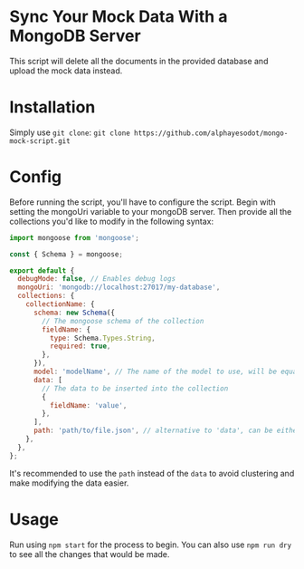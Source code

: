 # Sync Your Mock Data With a MongoDB Server

This script will delete all the documents in the provided database and upload the mock data instead.

# Installation

Simply use `git clone`:
`git clone https://github.com/alphayesodot/mongo-mock-script.git`

# Config

Before running the script, you'll have to configure the script.
Begin with setting the mongoUri variable to your mongoDB server.
Then provide all the collections you'd like to modify in the following syntax:

```js
import mongoose from 'mongoose';

const { Schema } = mongoose;

export default {
  debugMode: false, // Enables debug logs
  mongoUri: 'mongodb://localhost:27017/my-database',
  collections: {
    collectionName: {
      schema: new Schema({
        // The mongoose schema of the collection
        fieldName: {
          type: Schema.Types.String,
          required: true,
        },
      }),
      model: 'modelName', // The name of the model to use, will be equal to the collection name by default, use it in order to not break refs
      data: [
        // The data to be inserted into the collection
        {
          fieldName: 'value',
        },
      ],
      path: 'path/to/file.json', // alternative to 'data', can be either json or js with default export
    },
  },
};
```

It's recommended to use the `path` instead of the `data` to avoid clustering and make modifying the data easier.

# Usage

Run using `npm start` for the process to begin.
You can also use `npm run dry` to see all the changes that would be made.
